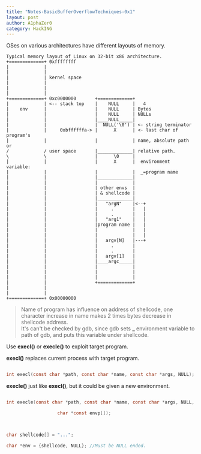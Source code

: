 ```yaml
---
title: "Notes-BasicBufferOverflowTechniques-0x1"
layout: post
author: A1phaZer0
category: HackING
---
```


OSes on various architectures have different layouts of memory.
<!--more-->

```
Typical memory layout of Linux on 32-bit x86 architecture.
+=============+ 0xffffffff
|             |
|             |
|             | kernel space
|             |
|             |
|             |
+=============+ 0xc0000000       +=============+
|             | <-- stack top    |    NULL     |   4
|    env      |                  |    NULL     | Bytes
|             |                  |    NULL     | NULLs
|             |                  |____NULL_____|
|             |                  |  NULL('\0') | <- string terminator
|             |     0xbffffffa-> |      X      | <- last char of program's
|             |                  |             | name, absolute path or 
/             / user space       |_____________| relative path.
\             \                  |      \0     |
|             |                  |      X      |  environment variable:
|             |                  |             |  _=program name
|             |                  |_____________|
|             |                  |             |
|             |                  | other envs  |
|             |                  | & shellcode |
|             |                  |_____________|
|             |                  |   "argN"    |<--+
|             |                  |     .       |   |
|             |                  |     .       |   |
|             |                  |   "arg1"    |   |
|             |                  |program name |   |
|             |                  |             |   |
|             |                  |             |   |
|             |                  |   argv[N]   |---+
|             |                  |     .       |
|             |                  |     .       |
|             |                  |   argv[1]   |
|             |                  |____argc_____|
|             |                  |             |
|             |                  |             |
|             |                  |             |
|             |                  +=============+
|             |
|             |
+=============+ 0x00000000
```
>Name of program has influence on address of shellcode, one character increase in
name makes 2 times bytes decrease in shellcode address.  
>It's can't be checked by gdb, since gdb sets **_** environment variable to path
of gdb, and puts this variable under shellcode.

Use **execl()** or **execle()** to exploit target program.  

**execl()** replaces current process with target program.

```c

int execl(const char *path, const char *name, const char *args, NULL);

```

**execle()** just like **execl()**, but it could be given a new environment.

```c

int execle(const char *path, const char *name, const char *args, NULL,  

		           char *const envp[]);

           

char shellcode[] = "...";

char *env = {shellcode, NULL}; //Must be NULL ended.

```
